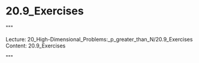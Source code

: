# 20.9_Exercises

"""

Lecture: 20_High-Dimensional_Problems:_p_greater_than_N/20.9_Exercises
Content: 20.9_Exercises

"""

